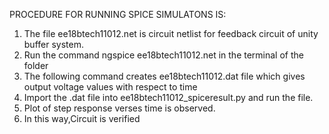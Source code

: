 PROCEDURE FOR RUNNING SPICE SIMULATONS IS:
1. The file ee18btech11012.net is circuit netlist for feedback circuit of unity buffer system.
2. Run the command ngspice ee18btech11012.net in the terminal of the folder
3. The following command creates ee18btech11012.dat file which gives output voltage values with respect to time
4. Import the .dat file into ee18btech11012_spiceresult.py and run the file.
5. Plot of step response verses time is observed.
6. In this way,Circuit is verified
